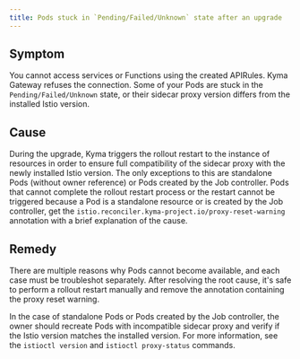 ```yaml
---
title: Pods stuck in `Pending/Failed/Unknown` state after an upgrade
---
```


## Symptom

You cannot access services or Functions using the created APIRules. Kyma Gateway refuses the connection.
Some of your Pods are stuck in the `Pending/Failed/Unknown` state, or their sidecar proxy version differs from the installed Istio version.

## Cause

During the upgrade, Kyma triggers the rollout restart to the instance of resources in order to ensure full compatibility of the sidecar proxy with the newly installed Istio version. The only exceptions to this are standalone Pods (without owner reference) or Pods created by the Job controller. Pods that cannot complete the rollout restart process or the restart cannot be triggered because a Pod is a standalone resource or is created by the Job controller, get the `istio.reconciler.kyma-project.io/proxy-reset-warning` annotation with a brief explanation of the cause.

## Remedy

There are multiple reasons why Pods cannot become available, and each case must be troubleshot separately. After resolving the root cause, it's safe to perform a rollout restart manually and remove the annotation containing the proxy reset warning.

In the case of standalone Pods or Pods created by the Job controller, the owner should recreate Pods with incompatible sidecar proxy and verify if the Istio version matches the installed version. For more information, see the `istioctl version` and `istioctl proxy-status` commands.


